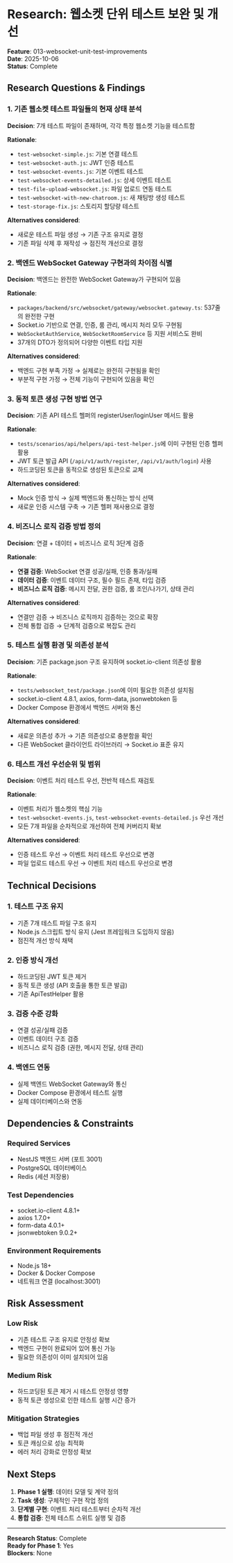 # Research: 웹소켓 단위 테스트 보완 및 개선

**Feature**: 013-websocket-unit-test-improvements  
**Date**: 2025-10-06  
**Status**: Complete

## Research Questions & Findings

### 1. 기존 웹소켓 테스트 파일들의 현재 상태 분석

**Decision**: 7개 테스트 파일이 존재하며, 각각 특정 웹소켓 기능을 테스트함

**Rationale**:

- `test-websocket-simple.js`: 기본 연결 테스트
- `test-websocket-auth.js`: JWT 인증 테스트
- `test-websocket-events.js`: 기본 이벤트 테스트
- `test-websocket-events-detailed.js`: 상세 이벤트 테스트
- `test-file-upload-websocket.js`: 파일 업로드 연동 테스트
- `test-websocket-with-new-chatroom.js`: 새 채팅방 생성 테스트
- `test-storage-fix.js`: 스토리지 할당량 테스트

**Alternatives considered**:

- 새로운 테스트 파일 생성 → 기존 구조 유지로 결정
- 기존 파일 삭제 후 재작성 → 점진적 개선으로 결정

### 2. 백엔드 WebSocket Gateway 구현과의 차이점 식별

**Decision**: 백엔드는 완전한 WebSocket Gateway가 구현되어 있음

**Rationale**:

- `packages/backend/src/websocket/gateway/websocket.gateway.ts`: 537줄의 완전한 구현
- Socket.io 기반으로 연결, 인증, 룸 관리, 메시지 처리 모두 구현됨
- `WebSocketAuthService`, `WebSocketRoomService` 등 지원 서비스도 완비
- 37개의 DTO가 정의되어 다양한 이벤트 타입 지원

**Alternatives considered**:

- 백엔드 구현 부족 가정 → 실제로는 완전히 구현됨을 확인
- 부분적 구현 가정 → 전체 기능이 구현되어 있음을 확인

### 3. 동적 토큰 생성 구현 방법 연구

**Decision**: 기존 API 테스트 헬퍼의 registerUser/loginUser 메서드 활용

**Rationale**:

- `tests/scenarios/api/helpers/api-test-helper.js`에 이미 구현된 인증 헬퍼 활용
- JWT 토큰 발급 API (`/api/v1/auth/register`, `/api/v1/auth/login`) 사용
- 하드코딩된 토큰을 동적으로 생성된 토큰으로 교체

**Alternatives considered**:

- Mock 인증 방식 → 실제 백엔드와 통신하는 방식 선택
- 새로운 인증 시스템 구축 → 기존 헬퍼 재사용으로 결정

### 4. 비즈니스 로직 검증 방법 정의

**Decision**: 연결 + 데이터 + 비즈니스 로직 3단계 검증

**Rationale**:

- **연결 검증**: WebSocket 연결 성공/실패, 인증 통과/실패
- **데이터 검증**: 이벤트 데이터 구조, 필수 필드 존재, 타입 검증
- **비즈니스 로직 검증**: 메시지 전달, 권한 검증, 룸 조인/나가기, 상태 관리

**Alternatives considered**:

- 연결만 검증 → 비즈니스 로직까지 검증하는 것으로 확장
- 전체 통합 검증 → 단계적 검증으로 복잡도 관리

### 5. 테스트 실행 환경 및 의존성 분석

**Decision**: 기존 package.json 구조 유지하며 socket.io-client 의존성 활용

**Rationale**:

- `tests/websocket_test/package.json`에 이미 필요한 의존성 설치됨
- socket.io-client 4.8.1, axios, form-data, jsonwebtoken 등
- Docker Compose 환경에서 백엔드 서버와 통신

**Alternatives considered**:

- 새로운 의존성 추가 → 기존 의존성으로 충분함을 확인
- 다른 WebSocket 클라이언트 라이브러리 → Socket.io 표준 유지

### 6. 테스트 개선 우선순위 및 범위

**Decision**: 이벤트 처리 테스트 우선, 전반적 테스트 재검토

**Rationale**:

- 이벤트 처리가 웹소켓의 핵심 기능
- `test-websocket-events.js`, `test-websocket-events-detailed.js` 우선 개선
- 모든 7개 파일을 순차적으로 개선하여 전체 커버리지 확보

**Alternatives considered**:

- 인증 테스트 우선 → 이벤트 처리 테스트 우선으로 변경
- 파일 업로드 테스트 우선 → 이벤트 처리 테스트 우선으로 변경

## Technical Decisions

### 1. 테스트 구조 유지

- 기존 7개 테스트 파일 구조 유지
- Node.js 스크립트 방식 유지 (Jest 프레임워크 도입하지 않음)
- 점진적 개선 방식 채택

### 2. 인증 방식 개선

- 하드코딩된 JWT 토큰 제거
- 동적 토큰 생성 (API 호출을 통한 토큰 발급)
- 기존 ApiTestHelper 활용

### 3. 검증 수준 강화

- 연결 성공/실패 검증
- 이벤트 데이터 구조 검증
- 비즈니스 로직 검증 (권한, 메시지 전달, 상태 관리)

### 4. 백엔드 연동

- 실제 백엔드 WebSocket Gateway와 통신
- Docker Compose 환경에서 테스트 실행
- 실제 데이터베이스와 연동

## Dependencies & Constraints

### Required Services

- NestJS 백엔드 서버 (포트 3001)
- PostgreSQL 데이터베이스
- Redis (세션 저장용)

### Test Dependencies

- socket.io-client 4.8.1+
- axios 1.7.0+
- form-data 4.0.1+
- jsonwebtoken 9.0.2+

### Environment Requirements

- Node.js 18+
- Docker & Docker Compose
- 네트워크 연결 (localhost:3001)

## Risk Assessment

### Low Risk

- 기존 테스트 구조 유지로 안정성 확보
- 백엔드 구현이 완료되어 있어 통신 가능
- 필요한 의존성이 이미 설치되어 있음

### Medium Risk

- 하드코딩된 토큰 제거 시 테스트 안정성 영향
- 동적 토큰 생성으로 인한 테스트 실행 시간 증가

### Mitigation Strategies

- 백업 파일 생성 후 점진적 개선
- 토큰 캐싱으로 성능 최적화
- 에러 처리 강화로 안정성 확보

## Next Steps

1. **Phase 1 실행**: 데이터 모델 및 계약 정의
2. **Task 생성**: 구체적인 구현 작업 정의
3. **단계별 구현**: 이벤트 처리 테스트부터 순차적 개선
4. **통합 검증**: 전체 테스트 스위트 실행 및 검증

---

**Research Status**: Complete  
**Ready for Phase 1**: Yes  
**Blockers**: None
